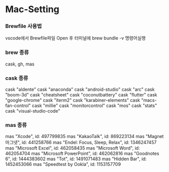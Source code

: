 # Mac-Setting

### Brewfile 사용법
vscode에서 Brewfile파일 Open 후 터미널에 brew bundle -v 명령어실행

### brew 종류
cask, gh, mas

### cask 종류
  cask "aldente"
  cask "anaconda"
  cask "android-studio"
  cask "arc"
  cask "boom-3d"
  cask "cheatsheet"
  cask "coconutbattery"
  cask "flutter"
  cask "google-chrome"
  cask "iterm2"
  cask "karabiner-elements"
  cask "macs-fan-control"
  cask "millie"
  cask "monitorcontrol"
  cask "mos"
  cask "stats"
  cask "visual-studio-code"

### mas 종류
  mas "Xcode", id: 497799835
  mas "KakaoTalk", id: 869223134
  mas "Magnet 마그넷", id: 441258766
  mas "Endel: Focus, Sleep, Relax", id: 1346247457
  mas "Microsoft Excel", id: 462058435
  mas "Microsoft Word", id: 462054704
  mas "Microsoft PowerPoint", id: 462062816 
  mas "Goodnotes 6", id: 1444383602
  mas "Tot", id: 1491071483
  mas "Hidden Bar", id: 1452453066
  mas "Speedtest by Ookla", id: 1153157709
